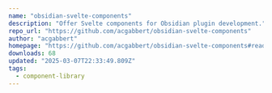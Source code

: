 ```yaml
---
name: "obsidian-svelte-components"
description: "Offer Svelte components for Obsidian plugin development."
repo_url: "https://github.com/acgabbert/obsidian-svelte-components"
author: "acgabbert"
homepage: "https://github.com/acgabbert/obsidian-svelte-components#readme"
downloads: 68
updated: "2025-03-07T22:33:49.809Z"
tags: 
  - component-library
---
```

